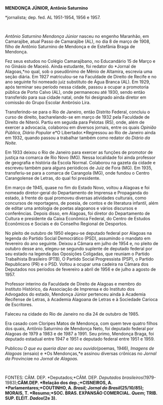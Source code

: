 **MENDONÇA JÚNIOR, Antônio Saturnino**

\*jornalista; dep. fed. AL 1951-1954, 1956 e 1957.

 

*Antônio Saturnino Mendonça Júnior* nasceu no engenho Maranhão, em
Camarajibe, atual Passo de Camarajibe (AL), no dia 8 de março de 1908,
filho de Antônio Saturnino de Mendonça e de Estefânia Braga de Mendonça.

Fez seus estudos no Colégio Camarajibano, no Educandário 15 de Março e
no Ginásio de Maceió. Ainda estudante, foi redator do *Jornal de
Alagoas,*no qual, sob o pseudônimo de Mênio de Altamira, escrevia uma
seção diária. Em 1927 matriculou-se na Faculdade de Direito de Recife e
no ano seguinte foi nomeado juiz substituto de Água Branca (AL). Em
1929, após terminar seu período nessa cidade, passou a ocupar a
promotoria pública de Porto Calvo (AL), onde permaneceu até 1930, sendo
então transferido para sua cidade natal, onde foi designado ainda
diretor em comissão do Grupo Escolar Ambrósio Lira.

Transferindo-se para o Rio de Janeiro, então Distrito Federal, concluiu
o curso de direito, bacharelando-se em março de 1932 pela Faculdade de
Direito de Niterói. Partiu em seguida para Pelotas (RS), onde, além de
exercer a advocacia, colaborou em diversos jornais, entre os quais
*Opinião Pública, Diário* *Popular* e*O Libertador.*Regressou ao Rio de
Janeiro ainda em 1932, quando passou a trabalhar também como redator do
*Diário da* *Noite.*

Em 1933 deixou o Rio de Janeiro para exercer as funções de promotor de
justiça na comarca de Rio Novo (MG). Nessa localidade foi ainda
professor de geografia e história da Escola Normal. Colaborou na gazeta
da cidade e escreveu também para alguns periódicos de Juiz de Fora (MG).
Em 1935, transferiu-se para a comarca de Carangola (MG), onde fundou o
Centro Carangolense de Letras, do qual foi presidente.

Em março de 1945, quase no fim do Estado Novo, voltou a Alagoas e foi
nomeado diretor-geral do Departamento de Imprensa e Propaganda do
estado, à frente do qual promoveu diversas atividades culturais, como
concursos de reportagens, de poesia, de contos e de literatura infantil,
além de editar uma antologia de poetas alagoanos e vários discursos e
conferências. Depois disso, em Alagoas, foi diretor do Departamento de
Cultura e presidente da Caixa Econômica Federal, do Centro de Estudos
Econômicos e Sociais e do Conselho Regional de Desportos.

No pleito de outubro de 1950 elegeu-se deputado federal por Alagoas na
legenda do Partido Social Democrático (PSD), assumindo o mandato em
fevereiro do ano seguinte. Deixou a Câmara em julho de 1954 e, no pleito
de outubro desse ano, elegeu-se segundo suplente de deputado federal por
seu estado na legenda das Oposições Coligadas, que reuniam o Partido
Trabalhista Brasileiro (PTB), O Partido Social Progressista (PSP), o
Partido Republicano (PR) e o PSD. Voltou a ocupar uma cadeira na Câmara
dos Deputados nos períodos de fevereiro a abril de 1956 e de julho a
agosto de 1957.

Professor interino da Faculdade de Direito de Alagoas e membro do
Instituto Histórico, da Associação de Imprensa e do Instituto dos
Advogados do estado, Mendonça Júnior pertenceu ainda à Academia
Recifense de Letras, à Academia Alagoana de Letras e à Sociedade Carioca
de Escritores.

Faleceu na cidade do Rio de Janeiro no dia 24 de outubro de 1985.

Era casado com Cloripes Matos de Mendonça, com quem teve quatro filhos
dos quais, Antônio Saturnino de Mendonça Neto, foi deputado federal por
Alagoas de 1979 a 1983 e de 1987 a 1991. Seu primo, Mendonça Braga, foi
deputado estadual entre 1947 e 1951 e deputado federal entre 1951 e
1959.

Publicou *O* *que eu queria dizer ao seu ouvido*(poemas, 1946), *Imagens
de Alagoas* (ensaio) e *Os Mendonças,*e assinou diversas crônicas no
*Jornal da Província*e no *Jornal* *de Alagoas.*

 

FONTES: CÂM. DEP. *Deputados;*CÂM. DEP. *Deputados
brasileiros*(1979-1983);**CÂM.**DEP. *Relação dos dep.;*CISNEIROS, A.
*Parlamentares;*COUTINHO, A. *Brasil;* *Jornal do Brasil*(25/10/85);
MORAIS, T. *Resumo;*SOC. BRAS. EXPANSÃO COMERCIAL. *Quem*; TRIB. SUP.
ELEIT. *Dados*(2**e 3).**

 

 
